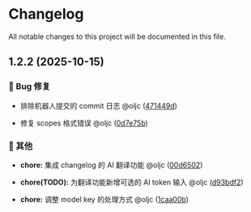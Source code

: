 # Changelog

All notable changes to this project will be documented in this file.

## 1.2.2 (2025-10-15)

### 🐛 Bug 修复

* 排除机器人提交的 commit 日志 @oljc ([471449d](https://github.com/oljc/release/commit/471449de65281e974a6de971795505acb3174d95))

* 修复 scopes 格式错误 @oljc ([0d7e75b](https://github.com/oljc/release/commit/0d7e75b4d2d8fd20106ce74a463c27a065339cf3))

### 🔧 其他

* **chore:** 集成 changelog 的 AI 翻译功能 @oljc ([00d6502](https://github.com/oljc/release/commit/00d650261025170ed82254d1764b3227764846dc))

* **chore(TODO):** 为翻译功能新增可选的 AI token 输入 @oljc ([d93bdf2](https://github.com/oljc/release/commit/d93bdf2bc5183dbc74a2584b7f485c2e1cc35914))

* **chore:** 调整 model key 的处理方式 @oljc ([1caa00b](https://github.com/oljc/release/commit/1caa00be94c2fe443ee42942ba63c8b5d2f16cc0))